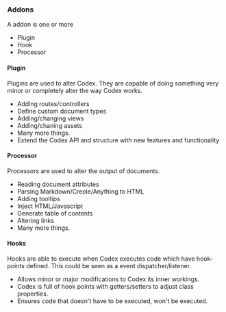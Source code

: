### Addons
A addon is one or more
- Plugin
- Hook
- Processor

#### Plugin
Plugins are used to alter Codex. They are capable of doing something very minor or completely alter the way Codex works. 

- Adding routes/controllers
- Define custom document types
- Adding/changing views
- Adding/chaning assets
- Many more things.
- Extend the Codex API and structure with new features and functionality


#### Processor
Processors are used to alter the output of documents. 
 
- Reading document attributes
- Parsing Markdown/Creole/Anything to HTML
- Adding tooltips
- Inject HTML/Javascript
- Generate table of contents
- Altering links
- Many more things.  


#### Hooks
Hooks are able to execute when Codex executes code which have hook-points defined. This could be seen as a event dispatcher/listener.

- Allows minor or major modifications to Codex its inner workings.
- Codex is full of hook points with getters/setters to adjust class properties.
- Ensures code that doesn't have to be executed, won't be executed.